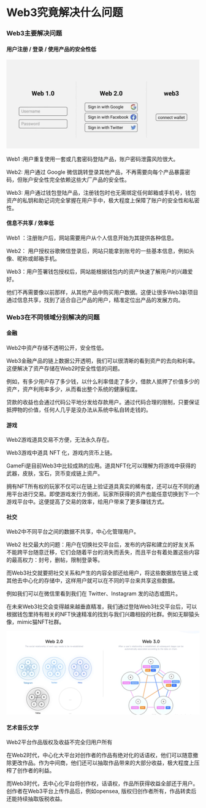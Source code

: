 #  Web3究竟解决什么问题

### Web3主要解决问题

#### 用户注册 / 登录 / 使用产品的安全性低
![PNG](../web3/images/注册登陆方式的变化.png)
 
Web1 :用户重复使用一套或几套密码登陆产品，账户密码泄露风险很大。

Web2: 用户通过 Google 微信跳转登录其他产品，不再需要向每个产品暴露密码，但账户安全性完全依赖这些大厂产品的安全性。

Web3: 用户通过钱包登陆产品，注册钱包时也无需绑定任何邮箱或手机号，钱包资产的私钥和助记词完全掌握在用户手中，极大程度上保障了账户的安全性和私密性。

#### 信息不共享 / 效率低
Web1 ：注册账户后，网站需要用户从个人信息开始为其提供各种信息。

Web2： 用户授权谷歌微信登录后，网站只能拿到账号的一些基本信息，例如头像、昵称或邮箱手机。

Web3：用户签署钱包授权后，网站能根据钱包内的资产快速了解用户的兴趣爱好。

他们不再需要像以前那样，从其他产品中购买用户数据。这便让很多Web3新项目通过信息共享，找到了适合自己产品的用户，精准定位出产品的发展方向。

### Web3在不同领域分别解决的问题

#### 金融

Web2中资产存储不透明公开，安全性低。

Web3金融产品的链上数据公开透明，我们可以很清晰的看到资产的去向和利率。这便解决了资产存储在Web2时安全性低的问题。

例如，有多少用户存了多少钱，以什么利率借走了多少，借款人抵押了价值多少的资产，资产利用率多少，从而看出整个系统的健康程度。

贷款的收益也会通过代码公平地分发给存款用户。通过代码合理的限制，只要保证抵押物的价值，任何人几乎是没办法从系统中私自转走钱的。

#### 游戏

Web2游戏道具交易不方便，无法永久存在。

Web3游戏中道具 NFT 化，游戏内货币上链。

GameFi是目前Web3中比较成熟的应用。道具NFT化可以理解为将游戏中获得的武器，皮肤，宝石，货币变成链上资产。

拥有NFT所有权的玩家不仅可以在链上验证道具真实的稀有度，还可以在不同的通用平台进行交易。即使游戏发行方倒闭，玩家所获得的资产也能任意切换到下一个游戏平台中。这便提高了交易的效率，给用户带来了更多赚钱方式。 

#### 社交

Web2中不同平台之间的数据不共享，中心化管理用户。
 
Web2 社交最大的问题：用户在切换社交平台后，发布的内容和建立的好友关系不能跨平台随意迁移，它们会随着平台的消失而丢失，而且平台有着处置这些内容的最高权力：封号，删帖，限制登录等。

而Web3社交就要把社交关系和产生的内容全部还给用户，将这些数据放在链上或其他去中心化的存储中，这样用户就可以在不同的平台来共享这些数据。

例如我们可以在微信里看到我们在 Twitter、Instagram 发的动态或图片。

在未来Web3社交会变得越来越垂直精准，我们通过登陆Web3社交平台后，可以根据钱包里持有相关的NFT快速精准的找到与我们兴趣相投的社群。例如无聊猿头像，mimic猫NFT社群。

![PNG](../web3/images/社交平台区别.png)

#### 艺术音乐文学

Web2平台作品版权及收益不完全归用户所有

在Web2时代，中心化大平台对创作者的作品有绝对化的话语权，他们可以随意撤除更改作品。作为中间商，他们还可以抽取作品带来的大部分收益，极大程度上压榨了创作者的利益。

而Web3时代，去中心化平台将创作权，话语权，作品所获得收益全部还于用户。创作者在Web3平台上传作品后，例如opensea, 版权归创作者所有，作品转卖后还能持续抽取版税收益。


